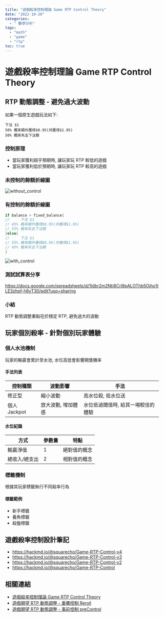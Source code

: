 ```yaml
---
title: "遊戲殺率控制理論 Game RTP Control Theory"
date: "2022-10-20"
categories:
  - " 數學分析"
tags:
  - "math"
  - "game"
  - "rtp"
toc: true
---
```


# 遊戲殺率控制理論 Game RTP Control Theory

## RTP 動態調整 - 避免過大波動

如果一個原生遊戲玩法如下:

```
下注 $1
50% 概率額外獲得$0.95(共獲得$1.95)
50% 概率失去下注額
```

### 控制原理

- 當玩家獲利超乎預期時, 讓玩家玩 RTP 較低的遊戲
- 當玩家獲利低於預期時, 讓玩家玩 RTP 較高的遊戲

### 未控制的餘額折線圖

![without_control](/imgs/2022/2022-10-20/without_control.png "未控制的餘額折線圖")

### 有控制的餘額折線圖

```go
if balance > fixed_balance{
//     下注 $1
// 45% 概率額外獲得$0.95(共獲得$1.95)
// 55% 概率失去下注額
}else{
//     下注 $1
// 55% 概率額外獲得$0.95(共獲得$1.95)
// 45% 概率失去下注額
}
```

![with_control](/imgs/2022/2022-10-20/with_control.png "有控制的餘額折線圖")

<!--more-->

### 測試試算表分享

https://docs.google.com/spreadsheets/d/1Idbr2m2Nti8CrI8pALOThb5Ojho1tLE3zhpf-h6yT30/edit?usp=sharing

### 小結

RTP 動態調整重點在於穩定 RTP, 避免過大的波動

## 玩家個別殺率 - 針對個別玩家體驗

### 個人水池機制

玩家的輸贏會累計至水池, 水位高低會影響開獎機率

#### 手法列表

| 控制種類     | 波動影響           | 手法                               |
| ------------ | ------------------ | ---------------------------------- |
| 修正型       | 縮小波動           | 高水位殺, 低水位送                 |
| 個人 Jackpot | 放大波動, 增加體感 | 水位低過閾值時, 給其一場較佳的體驗 |

#### 水位紀錄

| 方式          | 參數量 | 特點         |
| ------------- | ------ | ------------ |
| 輸贏淨值      | 1      | 絕對值的概念 |
| 總收入/總支出 | 2      | 相對值的概念 |

### 標籤機制

根據其玩家標籤執行不同殺率行為

#### 標籤範例

- 新手標籤
- 養魚標籤
- 殺盤標籤

## 遊戲殺率控制設計筆記

- https://hackmd.io/@squarecho/Game-RTP-Control-v4
- https://hackmd.io/@squarecho/Game-RTP-Control-v3
- https://hackmd.io/@squarecho/Game-RTP-Control-v2
- https://hackmd.io/@squarecho/Game-RTP-Control

## 相關連結

- [遊戲殺率控制理論 Game RTP Control Theory](../rtp_control_theory)
- [遊戲期望 RTP 動態調整 - 重擲控制 Reroll](../reroll-mech)
- [遊戲期望 RTP 動態調整 - 事前控制 preControl](../precontrol-mech)
